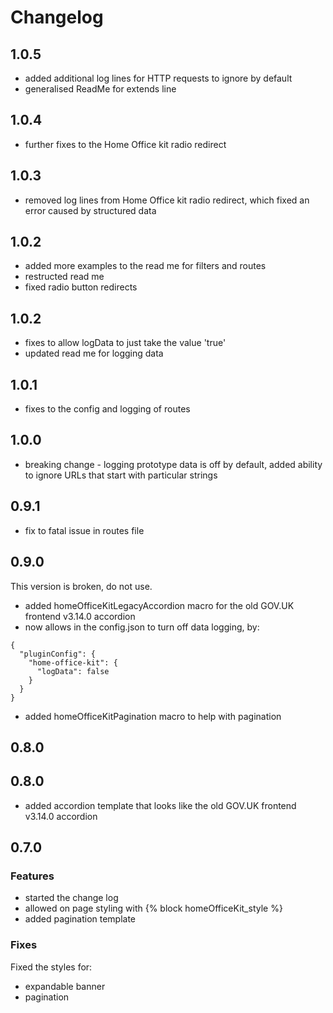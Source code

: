 # Changelog

## 1.0.5

* added additional log lines for HTTP requests to ignore by default
* generalised ReadMe for extends line

## 1.0.4

* further fixes to the Home Office kit radio redirect

## 1.0.3

* removed log lines from Home Office kit radio redirect, which fixed an error caused by structured data

## 1.0.2

* added more examples to the read me for filters and routes
* restructed read me
* fixed radio button redirects

## 1.0.2

* fixes to allow logData to just take the value 'true'
* updated read me for logging data

## 1.0.1

* fixes to the config and logging of routes

## 1.0.0

* breaking change - logging prototype data is off by default, added ability to ignore URLs that start with particular strings

## 0.9.1

* fix to fatal issue in routes file

## 0.9.0
This version is broken, do not use.

* added homeOfficeKitLegacyAccordion macro for the old GOV.UK frontend v3.14.0 accordion
* now allows in the config.json to turn off data logging, by:
```
{
  "pluginConfig": {
    "home-office-kit": {
      "logData": false
    }
  }
}
```
* added homeOfficeKitPagination macro to help with pagination

## 0.8.0

## 0.8.0

* added accordion template that looks like the old GOV.UK frontend v3.14.0 accordion

## 0.7.0

### Features

* started the change log
* allowed on page styling with {% block homeOfficeKit_style %}
* added pagination template

### Fixes

Fixed the styles for:

* expandable banner
* pagination
